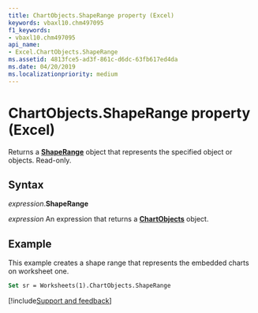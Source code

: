 ```yaml
---
title: ChartObjects.ShapeRange property (Excel)
keywords: vbaxl10.chm497095
f1_keywords:
- vbaxl10.chm497095
api_name:
- Excel.ChartObjects.ShapeRange
ms.assetid: 4813fce5-ad3f-861c-d6dc-63fb617ed4da
ms.date: 04/20/2019
ms.localizationpriority: medium
---
```



# ChartObjects.ShapeRange property (Excel)

Returns a **[ShapeRange](Excel.ShapeRange.md)** object that represents the specified object or objects. Read-only.


## Syntax

_expression_.**ShapeRange**

_expression_ An expression that returns a **[ChartObjects](Excel.ChartObjects.md)** object.


## Example

This example creates a shape range that represents the embedded charts on worksheet one.

```vb
Set sr = Worksheets(1).ChartObjects.ShapeRange
```




[!include[Support and feedback](~/includes/feedback-boilerplate.md)]